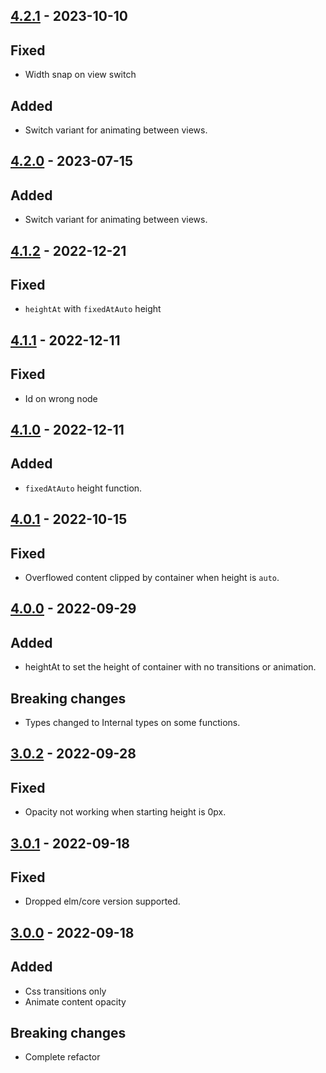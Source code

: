 ## [4.2.1] - 2023-10-10

## Fixed

- Width snap on view switch

## Added

- Switch variant for animating between views.

## [4.2.0] - 2023-07-15

## Added

- Switch variant for animating between views.

## [4.1.2] - 2022-12-21

## Fixed

- `heightAt` with `fixedAtAuto` height

## [4.1.1] - 2022-12-11

## Fixed

- Id on wrong node

## [4.1.0] - 2022-12-11

## Added

- `fixedAtAuto` height function.

## [4.0.1] - 2022-10-15

## Fixed

- Overflowed content clipped by container when height is `auto`.

## [4.0.0] - 2022-09-29

## Added

- heightAt to set the height of container with no transitions or animation.

## Breaking changes

- Types changed to Internal types on some functions.

## [3.0.2] - 2022-09-28

## Fixed

- Opacity not working when starting height is 0px.

## [3.0.1] - 2022-09-18

## Fixed

- Dropped elm/core version supported.

## [3.0.0] - 2022-09-18

## Added

- Css transitions only
- Animate content opacity

## Breaking changes

- Complete refactor

[4.2.1]: https://github.com/Confidenceman02/elm-animate-height/compare/4.2.0...4.2.1
[4.2.0]: https://github.com/Confidenceman02/elm-animate-height/compare/4.1.2...4.2.0
[4.1.2]: https://github.com/Confidenceman02/elm-animate-height/compare/4.1.1...4.1.2
[4.1.1]: https://github.com/Confidenceman02/elm-animate-height/compare/4.1.0...4.1.1
[4.1.0]: https://github.com/Confidenceman02/elm-animate-height/compare/4.0.1...4.1.0
[4.0.1]: https://github.com/Confidenceman02/elm-animate-height/compare/4.0.0...4.0.1
[4.0.0]: https://github.com/Confidenceman02/elm-animate-height/compare/3.0.2...4.0.0
[3.0.2]: https://github.com/Confidenceman02/elm-animate-height/compare/3.0.1...3.0.2
[3.0.1]: https://github.com/Confidenceman02/elm-animate-height/compare/3.0.0...3.0.1
[3.0.0]: https://github.com/Confidenceman02/elm-animate-height/compare/2.1.5...3.0.0
[2.1.5]: https://github.com/Confidenceman02/elm-animate-height/compare/2.1.4...2.1.5
[2.1.4]: https://github.com/Confidenceman02/elm-animate-height/compare/2.1.3...2.1.4
[2.1.3]: https://github.com/Confidenceman02/elm-animate-height/compare/2.1.2...2.1.3
[2.1.2]: https://github.com/Confidenceman02/elm-animate-height/compare/2.1.1...2.1.2
[2.1.1]: https://github.com/Confidenceman02/elm-animate-height/compare/2.1.0...2.1.1
[2.1.0]: https://github.com/Confidenceman02/elm-animate-height/compare/2.0.6...2.1.0
[2.0.6]: https://github.com/Confidenceman02/elm-animate-height/compare/2.0.5...2.0.6
[2.0.5]: https://github.com/Confidenceman02/elm-animate-height/compare/2.0.4...2.0.5
[2.0.4]: https://github.com/Confidenceman02/elm-animate-height/compare/2.0.3...2.0.4
[2.0.3]: https://github.com/Confidenceman02/elm-animate-height/compare/2.0.2...2.0.3
[2.0.2]: https://github.com/Confidenceman02/elm-animate-height/compare/2.0.1...2.0.2
[2.0.1]: https://github.com/Confidenceman02/elm-animate-height/compare/2.0.0...2.0.1
[2.0.0]: https://github.com/Confidenceman02/elm-animate-height/compare/1.0.4...2.0.0
[1.0.4]: https://github.com/Confidenceman02/elm-animate-height/compare/1.0.3...1.0.4
[1.0.3]: https://github.com/Confidenceman02/elm-animate-height/compare/1.0.2...1.0.3
[1.0.2]: https://github.com/Confidenceman02/elm-animate-height/compare/1.0.1...1.0.2
[1.0.1]: https://github.com/Confidenceman02/elm-animate-height/compare/1.0.0...1.0.1
[1.0.0]: https://github.com/Confidenceman02/elm-animate-height/releases/1.0.0
